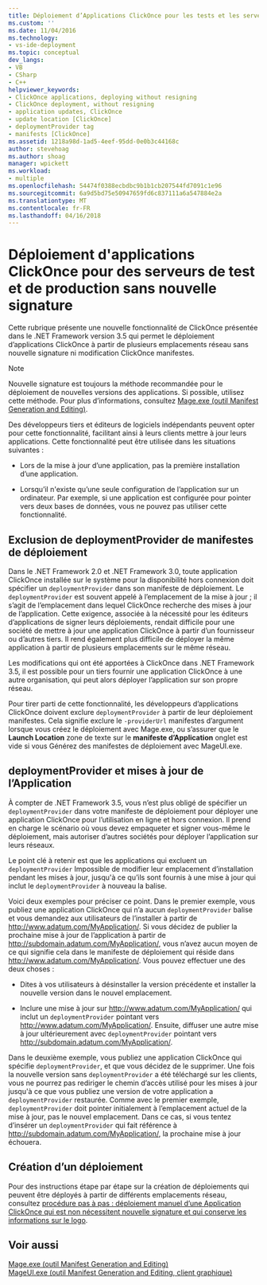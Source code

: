 ```yaml
---
title: Déploiement d’Applications ClickOnce pour les tests et les serveurs de Production sans nouvelle signature | Documents Microsoft
ms.custom: ''
ms.date: 11/04/2016
ms.technology:
- vs-ide-deployment
ms.topic: conceptual
dev_langs:
- VB
- CSharp
- C++
helpviewer_keywords:
- ClickOnce applications, deploying without resigning
- ClickOnce deployment, without resigning
- application updates, ClickOnce
- update location [ClickOnce]
- deploymentProvider tag
- manifests [ClickOnce]
ms.assetid: 1218a98d-1ad5-4eef-95dd-0e0b3c44168c
author: stevehoag
ms.author: shoag
manager: wpickett
ms.workload:
- multiple
ms.openlocfilehash: 54474f0388ecbdbc9b1b1cb207544fd7091c1e96
ms.sourcegitcommit: 6a9d5bd75e50947659fd6c837111a6a547884e2a
ms.translationtype: MT
ms.contentlocale: fr-FR
ms.lasthandoff: 04/16/2018
---
```

# <a name="deploying-clickonce-applications-for-testing-and-production-servers-without-resigning"></a>Déploiement d'applications ClickOnce pour des serveurs de test et de production sans nouvelle signature
Cette rubrique présente une nouvelle fonctionnalité de ClickOnce présentée dans le .NET Framework version 3.5 qui permet le déploiement d’applications ClickOnce à partir de plusieurs emplacements réseau sans nouvelle signature ni modification ClickOnce manifestes.  
  
> [!NOTE]
>  Nouvelle signature est toujours la méthode recommandée pour le déploiement de nouvelles versions des applications. Si possible, utilisez cette méthode. Pour plus d’informations, consultez [Mage.exe (outil Manifest Generation and Editing)](/dotnet/framework/tools/mage-exe-manifest-generation-and-editing-tool).  
  
 Des développeurs tiers et éditeurs de logiciels indépendants peuvent opter pour cette fonctionnalité, facilitant ainsi à leurs clients mettre à jour leurs applications. Cette fonctionnalité peut être utilisée dans les situations suivantes :  
  
-   Lors de la mise à jour d’une application, pas la première installation d’une application.  
  
-   Lorsqu’il n'existe qu’une seule configuration de l’application sur un ordinateur. Par exemple, si une application est configurée pour pointer vers deux bases de données, vous ne pouvez pas utiliser cette fonctionnalité.  
  
## <a name="excluding-deploymentprovider-from-deployment-manifests"></a>Exclusion de deploymentProvider de manifestes de déploiement  
 Dans le .NET Framework 2.0 et .NET Framework 3.0, toute application ClickOnce installée sur le système pour la disponibilité hors connexion doit spécifier un `deploymentProvider` dans son manifeste de déploiement. Le `deploymentProvider` est souvent appelé à l’emplacement de la mise à jour ; il s’agit de l’emplacement dans lequel ClickOnce recherche des mises à jour de l’application. Cette exigence, associée à la nécessité pour les éditeurs d’applications de signer leurs déploiements, rendait difficile pour une société de mettre à jour une application ClickOnce à partir d’un fournisseur ou d’autres tiers. Il rend également plus difficile de déployer la même application à partir de plusieurs emplacements sur le même réseau.  
  
 Les modifications qui ont été apportées à ClickOnce dans .NET Framework 3.5, il est possible pour un tiers fournir une application ClickOnce à une autre organisation, qui peut alors déployer l’application sur son propre réseau.  
  
 Pour tirer parti de cette fonctionnalité, les développeurs d’applications ClickOnce doivent exclure `deploymentProvider` à partir de leur déploiement manifestes. Cela signifie exclure le `-providerUrl` manifestes d’argument lorsque vous créez le déploiement avec Mage.exe, ou s’assurer que le **Launch Location** zone de texte sur le **manifeste d’Application** onglet est vide si vous Générez des manifestes de déploiement avec MageUI.exe.  
  
## <a name="deploymentprovider-and-application-updates"></a>deploymentProvider et mises à jour de l’Application  
 À compter de .NET Framework 3.5, vous n’est plus obligé de spécifier un `deploymentProvider` dans votre manifeste de déploiement pour déployer une application ClickOnce pour l’utilisation en ligne et hors connexion. Il prend en charge le scénario où vous devez empaqueter et signer vous-même le déploiement, mais autoriser d’autres sociétés pour déployer l’application sur leurs réseaux.  
  
 Le point clé à retenir est que les applications qui excluent un `deploymentProvider` Impossible de modifier leur emplacement d’installation pendant les mises à jour, jusqu'à ce qu’ils sont fournis à une mise à jour qui inclut le `deploymentProvider` à nouveau la balise.  
  
 Voici deux exemples pour préciser ce point. Dans le premier exemple, vous publiez une application ClickOnce qui n’a aucun `deploymentProvider` balise et vous demandez aux utilisateurs de l’installer à partir de http://www.adatum.com/MyApplication/. Si vous décidez de publier la prochaine mise à jour de l’application à partir de http://subdomain.adatum.com/MyApplication/, vous n’avez aucun moyen de ce qui signifie cela dans le manifeste de déploiement qui réside dans http://www.adatum.com/MyApplication/. Vous pouvez effectuer une des deux choses :  
  
-   Dites à vos utilisateurs à désinstaller la version précédente et installer la nouvelle version dans le nouvel emplacement.  
  
-   Inclure une mise à jour sur http://www.adatum.com/MyApplication/ qui inclut un `deploymentProvider` pointant vers http://www.adatum.com/MyApplication/. Ensuite, diffuser une autre mise à jour ultérieurement avec `deploymentProvider` pointant vers http://subdomain.adatum.com/MyApplication/.  
  
 Dans le deuxième exemple, vous publiez une application ClickOnce qui spécifie `deploymentProvider`, et que vous décidez de le supprimer. Une fois la nouvelle version sans `deploymentProvider` a été téléchargé sur les clients, vous ne pourrez pas rediriger le chemin d’accès utilisé pour les mises à jour jusqu'à ce que vous publiez une version de votre application a `deploymentProvider` restaurée. Comme avec le premier exemple, `deploymentProvider` doit pointer initialement à l’emplacement actuel de la mise à jour, pas le nouvel emplacement. Dans ce cas, si vous tentez d’insérer un `deploymentProvider` qui fait référence à http://subdomain.adatum.com/MyApplication/, la prochaine mise à jour échouera.  
  
## <a name="creating-a-deployment"></a>Création d’un déploiement  
 Pour des instructions étape par étape sur la création de déploiements qui peuvent être déployés à partir de différents emplacements réseau, consultez [procédure pas à pas : déploiement manuel d’une Application ClickOnce qui est non nécessitent nouvelle signature et qui conserve les informations sur le logo](../deployment/walkthrough-manually-deploying-a-clickonce-application-that-does-not-require-re-signing-and-that-preserves-branding-information.md).  
  
## <a name="see-also"></a>Voir aussi  
 [Mage.exe (outil Manifest Generation and Editing)](/dotnet/framework/tools/mage-exe-manifest-generation-and-editing-tool)   
 [MageUI.exe (outil Manifest Generation and Editing, client graphique)](/dotnet/framework/tools/mageui-exe-manifest-generation-and-editing-tool-graphical-client)